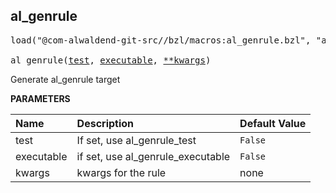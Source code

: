 <!-- Generated with Stardoc: http://skydoc.bazel.build -->



<a id="al_genrule"></a>

## al_genrule

<pre>
load("@com-alwaldend-git-src//bzl/macros:al_genrule.bzl", "al_genrule")

al_genrule(<a href="#al_genrule-test">test</a>, <a href="#al_genrule-executable">executable</a>, <a href="#al_genrule-kwargs">**kwargs</a>)
</pre>

Generate al_genrule target

**PARAMETERS**


| Name  | Description | Default Value |
| :------------- | :------------- | :------------- |
| <a id="al_genrule-test"></a>test |  If set, use al_genrule_test   |  `False` |
| <a id="al_genrule-executable"></a>executable |  if set, use al_genrule_executable   |  `False` |
| <a id="al_genrule-kwargs"></a>kwargs |  kwargs for the rule   |  none |


